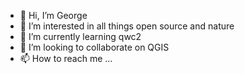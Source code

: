 - 👋 Hi, I’m George
- 👀 I’m interested in all things open source and nature
- 🌱 I’m currently learning qwc2
- 💞️ I’m looking to collaborate on QGIS
- 📫 How to reach me ...

<!---
GetBack2Basics/GetBack2Basics is a ✨ special ✨ repository because its `README.md` (this file) appears on your GitHub profile.
You can click the Preview link to take a look at your changes.
--->
